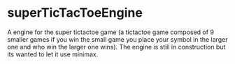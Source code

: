 # superTicTacToeEngine

A engine for the super tictactoe game (a tictactoe game composed of 9 smaller games if you win the small game you place your symbol in the larger one and who win the larger one wins).
The engine is still in construction but its wanted to let it use minimax.
